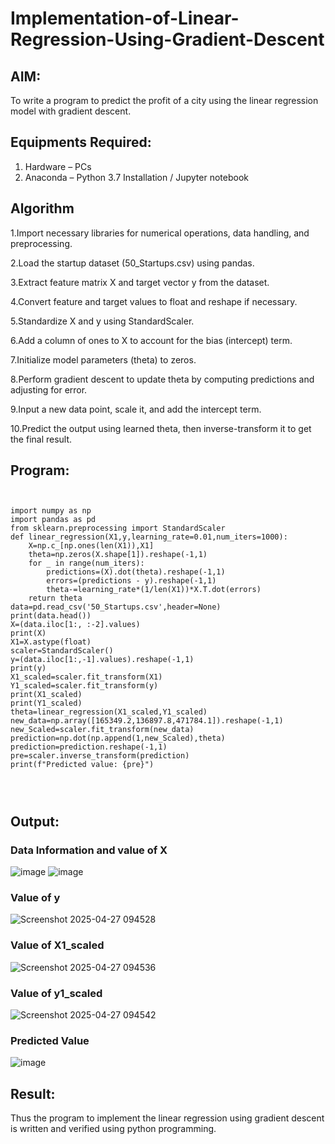 # Implementation-of-Linear-Regression-Using-Gradient-Descent

## AIM:
To write a program to predict the profit of a city using the linear regression model with gradient descent.

## Equipments Required:
1. Hardware – PCs
2. Anaconda – Python 3.7 Installation / Jupyter notebook

## Algorithm
1.Import necessary libraries for numerical operations, data handling, and preprocessing.

2.Load the startup dataset (50_Startups.csv) using pandas.

3.Extract feature matrix X and target vector y from the dataset.

4.Convert feature and target values to float and reshape if necessary.

5.Standardize X and y using StandardScaler.

6.Add a column of ones to X to account for the bias (intercept) term.

7.Initialize model parameters (theta) to zeros.

8.Perform gradient descent to update theta by computing predictions and adjusting for error.

9.Input a new data point, scale it, and add the intercept term.

10.Predict the output using learned theta, then inverse-transform it to get the final result.
## Program:
```


import numpy as np
import pandas as pd
from sklearn.preprocessing import StandardScaler
def linear_regression(X1,y,learning_rate=0.01,num_iters=1000):
    X=np.c_[np.ones(len(X1)),X1]
    theta=np.zeros(X.shape[1]).reshape(-1,1)
    for _ in range(num_iters):
        predictions=(X).dot(theta).reshape(-1,1)
        errors=(predictions - y).reshape(-1,1)
        theta-=learning_rate*(1/len(X1))*X.T.dot(errors)
    return theta
data=pd.read_csv('50_Startups.csv',header=None)
print(data.head())
X=(data.iloc[1:, :-2].values)
print(X)
X1=X.astype(float)
scaler=StandardScaler()
y=(data.iloc[1:,-1].values).reshape(-1,1)
print(y)
X1_scaled=scaler.fit_transform(X1)
Y1_scaled=scaler.fit_transform(y)
print(X1_scaled)
print(Y1_scaled)
theta=linear_regression(X1_scaled,Y1_scaled)
new_data=np.array([165349.2,136897.8,471784.1]).reshape(-1,1)
new_Scaled=scaler.fit_transform(new_data)
prediction=np.dot(np.append(1,new_Scaled),theta)
prediction=prediction.reshape(-1,1)
pre=scaler.inverse_transform(prediction)
print(f"Predicted value: {pre}")




```

## Output:
### Data Information and value of X
![image](https://github.com/user-attachments/assets/49b326e4-bb9f-4d70-929c-535c4616d9b9)
![image](https://github.com/user-attachments/assets/7b9b3765-f500-4b2e-a347-adbc209b4c34)


### Value of y
![Screenshot 2025-04-27 094528](https://github.com/user-attachments/assets/056b2a63-e375-4e4d-b3ee-ba6ce72ae88a)
### Value of X1_scaled
![Screenshot 2025-04-27 094536](https://github.com/user-attachments/assets/64185da3-1e66-4755-bfef-84f72e636a51)
### Value of y1_scaled
![Screenshot 2025-04-27 094542](https://github.com/user-attachments/assets/5737ec51-4b34-4e87-8f82-6bc87b0e80b8)
### Predicted Value
![image](https://github.com/user-attachments/assets/1b6b8c70-274c-4dbc-bf04-ddc8bc682207)



## Result:
Thus the program to implement the linear regression using gradient descent is written and verified using python programming.
